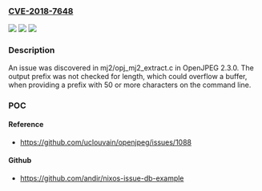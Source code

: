 ### [CVE-2018-7648](https://cve.mitre.org/cgi-bin/cvename.cgi?name=CVE-2018-7648)
![](https://img.shields.io/static/v1?label=Product&message=n%2Fa&color=blue)
![](https://img.shields.io/static/v1?label=Version&message=n%2Fa&color=blue)
![](https://img.shields.io/static/v1?label=Vulnerability&message=n%2Fa&color=brighgreen)

### Description

An issue was discovered in mj2/opj_mj2_extract.c in OpenJPEG 2.3.0. The output prefix was not checked for length, which could overflow a buffer, when providing a prefix with 50 or more characters on the command line.

### POC

#### Reference
- https://github.com/uclouvain/openjpeg/issues/1088

#### Github
- https://github.com/andir/nixos-issue-db-example

